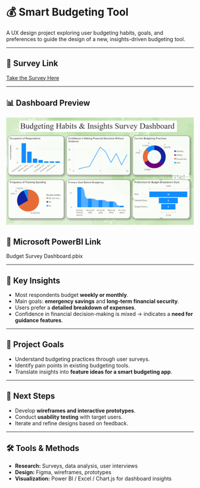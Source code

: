 # 💰 Smart Budgeting Tool

A UX design project exploring user budgeting habits, goals, and preferences to guide the design of a new, insights-driven budgeting tool.

---

## 🔗 Survey Link
[Take the Survey Here](https://docs.google.com/forms/d/1Acqvi0jdeANOncpnD3p4W3QH-wixfGH-Hk8Qagd6trE/edit?usp=drivesdk)

---
## 📊 Dashboard Preview
![Dashboard Preview](dashboard.png.png)

## 🔗 Microsoft PowerBI Link
Budget Survey Dashboard.pbix



---

## 📝 Key Insights
- Most respondents budget **weekly or monthly**.  
- Main goals: **emergency savings** and **long-term financial security**.  
- Users prefer a **detailed breakdown of expenses**.  
- Confidence in financial decision-making is mixed → indicates a **need for guidance features**.

---

## 🎯 Project Goals
- Understand budgeting practices through user surveys.  
- Identify pain points in existing budgeting tools.  
- Translate insights into **feature ideas for a smart budgeting app**.

---

## 🚀 Next Steps
- Develop **wireframes and interactive prototypes**.  
- Conduct **usability testing** with target users.  
- Iterate and refine designs based on feedback.


---

## 🛠️ Tools & Methods
- **Research:** Surveys, data analysis, user interviews  
- **Design:** Figma, wireframes, prototypes  
- **Visualization:** Power BI / Excel / Chart.js for dashboard insights

